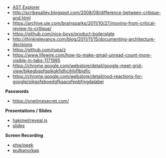 - [AST Explorer](https://astexplorer.net/)
- http://scribesalley.blogspot.com/2008/08/difference-between-critique-and.html
- https://archive.uie.com/brainsparks/2011/10/27/moving-from-critical-review-to-critique/
- https://github.com/nice-boys/product-boilerplate
- http://thinkrelevance.com/blog/2011/11/15/documenting-architecture-decisions
- https://github.com/rupa/z
- https://www.lifewire.com/how-to-make-gmail-unread-count-more-visible-in-tabs-1171995
- https://chrome.google.com/webstore/detail/google-meet-grid-view/bjkegbgpfgpikgkfidhcihhiflbjgfic
- https://chrome.google.com/webstore/detail/nod-reactions-for-google/oikgofeboedgfkaacpfepbfmgdalabej

**Passwords**

- https://onetimesecret.com/

**Presentations / Slides**

- [hakimel/reveal.js](https://github.com/hakimel/reveal.js)
- [slides](https://slides.com/)

**Screen Recording**

- [phw/peek](https://github.com/phw/peek)
- [wulkano/kap](https://github.com/wulkano/kap)
